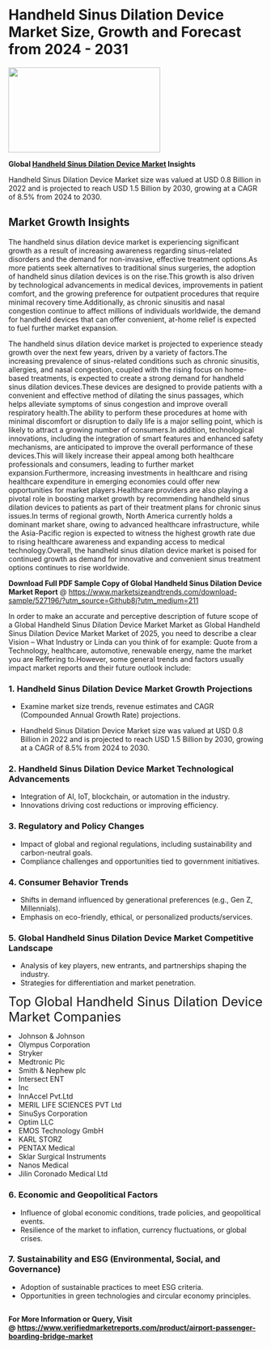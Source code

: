 <H1>Handheld Sinus Dilation Device Market Size, Growth and Forecast from 2024 - 2031</H1><img class="aligncenter size-medium wp-image-584254" src="https://thirdeyenews.in/wp-content/uploads/2024/09/Global-Market-Research-300x168.jpeg" alt="" width="300" height="168" /><p><strong>Global&nbsp;<a href="https://www.marketsizeandtrends.com/download-sample/527196/?utm_source=Github8j?utm_medium=211">Handheld Sinus Dilation Device Market</a> Insights</strong></p><p>Handheld Sinus Dilation Device Market size was valued at USD 0.8 Billion in 2022 and is projected to reach USD 1.5 Billion by 2030, growing at a CAGR of 8.5% from 2024 to 2030.</p><p><h2>Market Growth Insights</h2> <p>The handheld sinus dilation device market is experiencing significant growth as a result of increasing awareness regarding sinus-related disorders and the demand for non-invasive, effective treatment options.As more patients seek alternatives to traditional sinus surgeries, the adoption of handheld sinus dilation devices is on the rise.This growth is also driven by technological advancements in medical devices, improvements in patient comfort, and the growing preference for outpatient procedures that require minimal recovery time.Additionally, as chronic sinusitis and nasal congestion continue to affect millions of individuals worldwide, the demand for handheld devices that can offer convenient, at-home relief is expected to fuel further market expansion.</p> <p>The handheld sinus dilation device market is projected to experience steady growth over the next few years, driven by a variety of factors.The increasing prevalence of sinus-related conditions such as chronic sinusitis, allergies, and nasal congestion, coupled with the rising focus on home-based treatments, is expected to create a strong demand for handheld sinus dilation devices.These devices are designed to provide patients with a convenient and effective method of dilating the sinus passages, which helps alleviate symptoms of sinus congestion and improve overall respiratory health.The ability to perform these procedures at home with minimal discomfort or disruption to daily life is a major selling point, which is likely to attract a growing number of consumers.In addition, technological innovations, including the integration of smart features and enhanced safety mechanisms, are anticipated to improve the overall performance of these devices.This will likely increase their appeal among both healthcare professionals and consumers, leading to further market expansion.Furthermore, increasing investments in healthcare and rising healthcare expenditure in emerging economies could offer new opportunities for market players.Healthcare providers are also playing a pivotal role in boosting market growth by recommending handheld sinus dilation devices to patients as part of their treatment plans for chronic sinus issues.In terms of regional growth, North America currently holds a dominant market share, owing to advanced healthcare infrastructure, while the Asia-Pacific region is expected to witness the highest growth rate due to rising healthcare awareness and expanding access to medical technology.Overall, the handheld sinus dilation device market is poised for continued growth as demand for innovative and convenient sinus treatment options continues to rise worldwide.</p> <p><span class=""><strong>Download Full PDF Sample Copy of Global Handheld Sinus Dilation Device Market Report</strong> @ <a href="https://www.marketsizeandtrends.com/download-sample/527196/?utm_source=Github8j?utm_medium=211" target="_blank">https://www.marketsizeandtrends.com/download-sample/527196/?utm_source=Github8j?utm_medium=211</a></span></p><p>In order to make an accurate and perceptive description of future scope of a Global&nbsp;Handheld Sinus Dilation Device Market Market as Global&nbsp;Handheld Sinus Dilation Device Market Market of 2025, you need to describe a clear Vision &ndash; What Industry or Linda can you think of for example: Quote from a Technology, healthcare, automotive, renewable energy, name the market you are Reffering to.However, some general trends and factors usually impact market reports and their future outlook include:</p><h3>1.&nbsp;<strong>Handheld Sinus Dilation Device Market Growth Projections</strong></h3><ul><li>Examine market size trends, revenue estimates and CAGR (Compounded Annual Growth Rate) projections.</li><li><p>Handheld Sinus Dilation Device Market size was valued at USD 0.8 Billion in 2022 and is projected to reach USD 1.5 Billion by 2030, growing at a CAGR of 8.5% from 2024 to 2030.</p></li></ul><h3>2.&nbsp;<strong>Handheld Sinus Dilation Device Market Technological Advancements</strong></h3><ul><li>Integration of AI, IoT, blockchain, or automation in the industry.</li><li>Innovations driving cost reductions or improving efficiency.</li></ul><h3>3.&nbsp;<strong>Regulatory and Policy Changes</strong></h3><ul><li>Impact of global and regional regulations, including sustainability and carbon-neutral goals.</li><li>Compliance challenges and opportunities tied to government initiatives.</li></ul><h3>4.&nbsp;<strong>Consumer Behavior Trends</strong></h3><ul><li>Shifts in demand influenced by generational preferences (e.g., Gen Z, Millennials).</li><li>Emphasis on eco-friendly, ethical, or personalized products/services.</li></ul><h3>5.&nbsp;<strong>Global Handheld Sinus Dilation Device Market Competitive Landscape</strong></h3><ul><li>Analysis of key players, new entrants, and partnerships shaping the industry.</li><li>Strategies for differentiation and market penetration.</li></ul><p data-pm-slice="1 1 []"><span style="color: inherit; font-family: inherit; font-size: 25px;">Top Global Handheld Sinus Dilation Device Market Companies</span></p><div class="" data-test-id=""><p><li>Johnson & Johnson</li><li> Olympus Corporation</li><li> Stryker</li><li> Medtronic Plc</li><li> Smith & Nephew plc</li><li> Intersect ENT</li><li> Inc</li><li> InnAccel Pvt.Ltd</li><li> MERIL LIFE SCIENCES PVT Ltd</li><li> SinuSys Corporation</li><li> Optim LLC</li><li> EMOS Technology GmbH</li><li> KARL STORZ</li><li> PENTAX Medical</li><li> Sklar Surgical Instruments</li><li> Nanos Medical</li><li> Jilin Coronado Medical Ltd</li></p></div><h3>6.&nbsp;<strong>Economic and Geopolitical Factors</strong></h3><ul><li>Influence of global economic conditions, trade policies, and geopolitical events.</li><li>Resilience of the market to inflation, currency fluctuations, or global crises.</li></ul><h3>7.&nbsp;<strong>Sustainability and ESG (Environmental, Social, and Governance)</strong></h3><ul><li>Adoption of sustainable practices to meet ESG criteria.</li><li>Opportunities in green technologies and circular economy principles.</li></ul><h2><strong style="font-size: 14px;">For More Information or Query, Visit @&nbsp;</strong><a style="background-color: #ffffff; font-size: 14px;" href="https://www.marketsizeandtrends.com/report/handheld-sinus-dilation-device-market/" target="_blank">https://www.verifiedmarketreports.com/product/airport-passenger-boarding-bridge-market</a></h2>